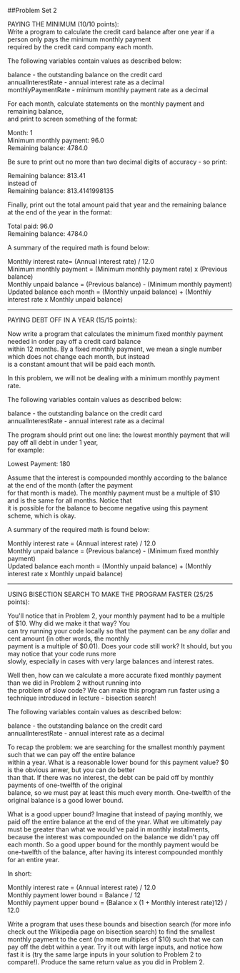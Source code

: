 ##Problem Set 2  

PAYING THE MINIMUM  (10/10 points):  
Write a program to calculate the credit card balance after one year if a person only pays the minimum monthly payment  
required by the credit card company each month.

The following variables contain values as described below:  

balance - the outstanding balance on the credit card  
annualInterestRate - annual interest rate as a decimal  
monthlyPaymentRate - minimum monthly payment rate as a decimal  

For each month, calculate statements on the monthly payment and remaining balance,  
and print to screen something of the format:  

Month: 1  
Minimum monthly payment: 96.0  
Remaining balance: 4784.0  

Be sure to print out no more than two decimal digits of accuracy - so print:  

Remaining balance: 813.41  
instead of  
Remaining balance: 813.4141998135  

Finally, print out the total amount paid that year and the remaining balance at the end of the year in the format:  

Total paid: 96.0  
Remaining balance: 4784.0  


A summary of the required math is found below:  

Monthly interest rate= (Annual interest rate) / 12.0  
Minimum monthly payment = (Minimum monthly payment rate) x (Previous balance)  
Monthly unpaid balance = (Previous balance) - (Minimum monthly payment)  
Updated balance each month = (Monthly unpaid balance) + (Monthly interest rate x Monthly unpaid balance)   

------------------------------------------------------------------------------------------------------------------------

PAYING DEBT OFF IN A YEAR  (15/15 points):  

Now write a program that calculates the minimum fixed monthly payment needed in order pay off a credit card balance  
within 12 months. By a fixed monthly payment, we mean a single number which does not change each month, but instead  
is a constant amount that will be paid each month.  

In this problem, we will not be dealing with a minimum monthly payment rate.  

The following variables contain values as described below:  

balance - the outstanding balance on the credit card  
annualInterestRate - annual interest rate as a decimal  

The program should print out one line: the lowest monthly payment that will pay off all debt in under 1 year,  
for example:  

Lowest Payment: 180  

Assume that the interest is compounded monthly according to the balance at the end of the month (after the payment  
for that  month is made). The monthly payment must be a multiple of $10 and is the same for all months. Notice that  
it is possible for  the balance to become negative using this payment scheme, which is okay.  

A summary of the required math is found below:  

Monthly interest rate = (Annual interest rate) / 12.0  
Monthly unpaid balance = (Previous balance) - (Minimum fixed monthly payment)  
Updated balance each month = (Monthly unpaid balance) + (Monthly interest rate x Monthly unpaid balance)  

------------------------------------------------------------------------------------------------------------------------

USING BISECTION SEARCH TO MAKE THE PROGRAM FASTER  (25/25 points):  

You'll notice that in Problem 2, your monthly payment had to be a multiple of $10. Why did we make it that way? You  
can try running your code locally so that the payment can be any dollar and cent amount (in other words, the monthly  
payment is a multiple of $0.01). Does your code still work? It should, but you may notice that your code runs more  
slowly, especially in cases with very large balances and interest rates.  

Well then, how can we calculate a more accurate fixed monthly payment than we did in Problem 2 without running into  
the problem of slow code? We can make this program run faster using a technique introduced in lecture - bisection search!

The following variables contain values as described below:  

balance - the outstanding balance on the credit card  
annualInterestRate - annual interest rate as a decimal  

To recap the problem: we are searching for the smallest monthly payment such that we can pay off the entire balance  
within a year. What is a reasonable lower bound for this payment value? $0 is the obvious anwer, but you can do better  
than that. If there was no interest, the debt can be paid off by monthly payments of one-twelfth of the original  
balance, so we must pay at least this much every month. One-twelfth of the original balance is a good lower bound.  

What is a good upper bound? Imagine that instead of paying monthly, we paid off the entire balance at the end of the year.   What we ultimately pay must be greater than what we would've paid in monthly installments, because the interest was   compounded on the balance we didn't pay off each month. So a good upper bound for the monthly payment would be  
 one-twelfth of the balance, after having its interest compounded monthly for an entire year.  

In short:  

Monthly interest rate = (Annual interest rate) / 12.0  
Monthly payment lower bound = Balance / 12  
Monthly payment upper bound = (Balance x (1 + Monthly interest rate)12) / 12.0  

Write a program that uses these bounds and bisection search (for more info check out the Wikipedia page on bisection   search) to find the smallest monthly payment to the cent (no more multiples of $10) such that we can pay off the debt   within a year. Try it out with large inputs, and notice how fast it is (try the same large inputs in your solution to   Problem 2 to compare!). Produce the same return value as you did in Problem 2.
